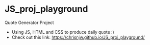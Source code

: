 # JS_proj_playground

Quote Generator Project

- Using JS, HTML and CSS to produce daily quote :)
- Check out this link:
https://chrisnjw.github.io/JS_proj_playground/
